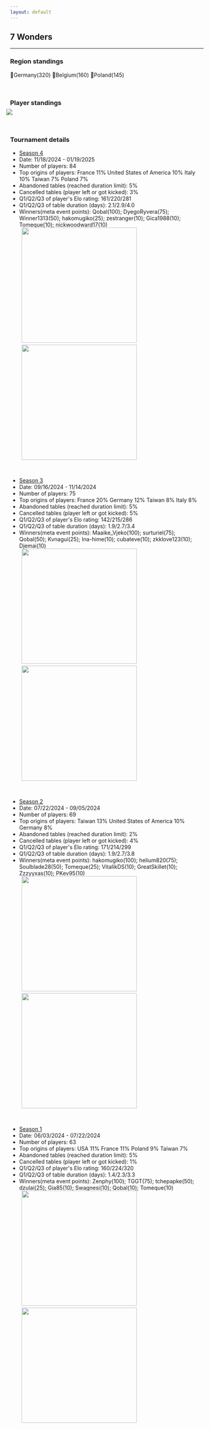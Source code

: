 ```yaml
---
layout: default
---
```


## 7 Wonders

---


### Region standings
🥇Germany(320) 🥈Belgium(160) 🥉Poland(145)

<p>&nbsp;</p>


### Player standings
<div>
	<img src="/wpoc/assets/images/ranking/7WondersRanking.png" style="display: block; margin-left: -10px; margin-bottom: 10px; margin-top: -10px"/>
</div>

<p>&nbsp;</p>


### Tournament details


- [Season 4](https://boardgamearena.com/tournament?id=331207)
- Date: 11/18/2024 - 01/19/2025
- Number of players: 84
- Top origins of players: France 11% United States of America 10% Italy 10% Taiwan 7% Poland 7%
- Abandoned tables (reached duration limit): 5%
- Cancelled tables (player left or got kicked): 3%
- Q1/Q2/Q3 of player's Elo rating: 161/220/281
- Q1/Q2/Q3 of table duration (days): 2.1/2.9/4.0
- Winners(meta event points): Qobal(100); DyegoRyvera(75); Winner1313(50); hakomugiko(25); zestranger(10); Gica1988(10); Tomeque(10); nickwoodward17(10)

<div>
 <img src="/wpoc/assets/images/tournament/t_7 WondersWestern Pacific Ocean Cup • Season 4_Elo_20250119084736.png" width="300" style="display: block; margin-left: 30px; margin-bottom: 5px; margin-top:-15px"/>
</div>
<div>
 <img src="/wpoc/assets/images/tournament/t_7 WondersWestern Pacific Ocean Cup • Season 4_Duration_20250119091728.png" width="300" style="display: block; margin-left: 30px; margin-bottom: 5px;"/>
</div>
<p>&nbsp;</p>




- [Season 3](https://boardgamearena.com/tournament?id=320469)
- Date: 09/16/2024 - 11/14/2024
- Number of players: 75
- Top origins of players: France 20% Germany 12% Taiwan 8% Italy 8%
- Abandoned tables (reached duration limit): 5%
- Cancelled tables (player left or got kicked): 5%
- Q1/Q2/Q3 of player's Elo rating: 142/215/286
- Q1/Q2/Q3 of table duration (days): 1.9/2.7/3.4
- Winners(meta event points): Maaike_Vjeko(100); surturiel(75); Qobal(50); Kvnagui(25); Ina-hime(10); cubateve(10); zkklove123(10); Djemai(10)

<div>
 <img src="/wpoc/assets/images/tournament/t_7 WondersWestern Pacific Ocean Cup • Season 3_Elo_20241114220150.png" width="300" style="display: block; margin-left: 30px; margin-bottom: 5px; margin-top:-15px"/>
</div>
<div>
 <img src="/wpoc/assets/images/tournament/t_7 WondersWestern Pacific Ocean Cup • Season 3_Duration_20241114231858.png" width="300" style="display: block; margin-left: 30px; margin-bottom: 5px;"/>
</div>
<p>&nbsp;</p>


- [Season 2](https://boardgamearena.com/tournament?id=309520)
- Date: 07/22/2024 - 09/05/2024
- Number of players: 69
- Top origins of players: Taiwan 13% United States of America 10% Germany 8% 
- Abandoned tables (reached duration limit): 2%
- Cancelled tables (player left or got kicked): 4%
- Q1/Q2/Q3 of player's Elo rating: 171/214/299
- Q1/Q2/Q3 of table duration (days): 1.9/2.7/3.8
- Winners(meta event points): hakomugiko(100); helium820(75); Soulblade28(50); Tomeque(25); VitalikDS(10); GreatSkillet(10); Zzzyyxas(10); PKev95(10)

<div>
 <img src="/wpoc/assets/images/tournament/t_7 WondersWestern Pacific Ocean Cup • Season 2_Elo_20240906205426.png" width="300" style="display: block; margin-left: 30px; margin-bottom: 5px; margin-top:-15px"/>
</div>
<div>
 <img src="/wpoc/assets/images/tournament/t_7 WondersWestern Pacific Ocean Cup • Season 2_Duration_20240906211724.png" width="300" style="display: block; margin-left: 30px; margin-bottom: 5px;"/>
</div>
<p>&nbsp;</p>



- [Season 1](https://boardgamearena.com/tournament?id=293251)
- Date: 06/03/2024 - 07/22/2024
- Number of players: 63
- Top origins of players: USA 11% France 11% Poland 9% Taiwan 7% 
- Abandoned tables (reached duration limit): 5%
- Cancelled tables (player left or got kicked): 1%
- Q1/Q2/Q3 of player's Elo rating: 160/224/320
- Q1/Q2/Q3 of table duration (days): 1.4/2.3/3.3
- Winners(meta event points): Zenphy(100); TGGT(75); tchepapke(50); dzulai(25); Gia85(10); Swagnesi(10); Qobal(10); Tomeque(10)

<div>
 <img src="/wpoc/assets/images/tournament/t_7 Wonders_Elo_S1.png" width="300" style="display: block; margin-left: 30px; margin-bottom: 5px; margin-top:-15px"/>
</div>
<div>
 <img src="/wpoc/assets/images/tournament/t_7 Wonders_Duration_S1.png" width="300" style="display: block; margin-left: 30px; margin-bottom: 5px;"/>
</div>
<p>&nbsp;</p>

>>


